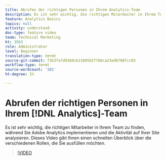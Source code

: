 ```yaml
---
title: Abrufen der richtigen Personen in Ihrem Analytics-Team
description: Es ist sehr wichtig, die richtigen Mitarbeiter in Ihrem Team zu finden, während Sie Adobe Analytics implementieren und die Aktivität auf Ihrer Site analysieren. Dieses Video gibt Ihnen einen schnellen Überblick über die verschiedenen Rollen, die Sie ausfüllen möchten.
feature: Analytics Basics
topics: null
activity: understand
doc-type: feature video
team: Technical Marketing
kt: 3563
role: Administrator
level: Beginner
translation-type: tm+mt
source-git-commit: f3b3fa7d91b0cb21005b57768ca23ed6700fcc03
workflow-type: tm+mt
source-wordcount: '101'
ht-degree: 2%

---
```



# Abrufen der richtigen Personen in Ihrem [!DNL Analytics]-Team

Es ist sehr wichtig, die richtigen Mitarbeiter in Ihrem Team zu finden, während Sie Adobe Analytics implementieren und die Aktivität auf Ihrer Site analysieren. Dieses Video gibt Ihnen einen schnellen Überblick über die verschiedenen Rollen, die Sie ausfüllen möchten.

>[!VIDEO](https://video.tv.adobe.com/v/28756/?quality=12)
